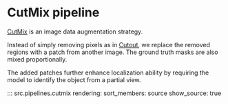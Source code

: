 # CutMix pipeline

[CutMix](https://arxiv.org/abs/1905.04899v2) is an image data augmentation strategy.

Instead of simply removing pixels as in [Cutout](https://paperswithcode.com/method/cutout), we replace the removed regions with a patch from another image. The ground truth masks are also mixed proportionally.

The added patches further enhance localization ability by requiring the model to identify the object from a partial view.

::: src.pipelines.cutmix
    rendering:
        sort_members: source
        show_source: true
